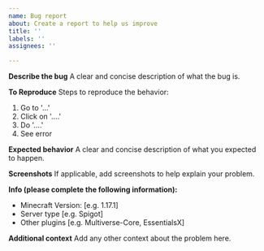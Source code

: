 ```yaml
---
name: Bug report
about: Create a report to help us improve
title: ''
labels: ''
assignees: ''

---
```


**Describe the bug**
A clear and concise description of what the bug is.

**To Reproduce**
Steps to reproduce the behavior:
1. Go to '...'
2. Click on '....'
3. Do '....'
4. See error

**Expected behavior**
A clear and concise description of what you expected to happen.

**Screenshots**
If applicable, add screenshots to help explain your problem.

**Info (please complete the following information):**
 - Minecraft Version: [e.g. 1.17.1]
 - Server type [e.g. Spigot]
 - Other plugins [e.g. Multiverse-Core, EssentialsX]

**Additional context**
Add any other context about the problem here.
